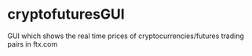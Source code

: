 # cryptofuturesGUI

GUI which shows the real time prices of cryptocurrencies/futures trading pairs in ftx.com
